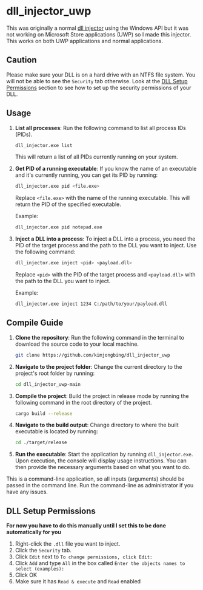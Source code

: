 # dll_injector_uwp
This was originally a normal [dll injector](https://github.com/kimjongbing/dll_injector) using the Windows API but it was not working on Microsoft Store applications (UWP) so I made this injector. This works on both UWP applications and normal applications. 


## Caution
Please make sure your DLL is on a hard drive with an NTFS file system. You will not be able to see the ``Security`` tab otherwise. Look at the [DLL Setup Permissions](#dll-setup-permissions) section to see how to set up the security permissions of your DLL. 


## Usage
1. **List all processes**: Run the following command to list all process IDs (PIDs).

    ```bash
    dll_injector.exe list
    ```
    This will return a list of all PIDs currently running on your system.

2. **Get PID of a running executable**: If you know the name of an executable and it's currently running, you can get its PID by running:

    ```bash
    dll_injector.exe pid <file.exe>
    ```
    Replace `<file.exe>` with the name of the running executable. This will return the PID of the specified executable.

    Example:
    ```bash
    dll_injector.exe pid notepad.exe
    ```

3. **Inject a DLL into a process**: To inject a DLL into a process, you need the PID of the target process and the path to the DLL you want to inject. Use the following command:

    ```bash
    dll_injector.exe inject <pid> <payload.dll>
    ```
    Replace `<pid>` with the PID of the target process and `<payload.dll>` with the path to the DLL you want to inject.

    Example:
    ```bash
    dll_injector.exe inject 1234 C:/path/to/your/payload.dll
    ```


## Compile Guide

1. **Clone the repository**: Run the following command in the terminal to download the source code to your local machine.

    ```bash
    git clone https://github.com/kimjongbing/dll_injector_uwp
    ```

2. **Navigate to the project folder**: Change the current directory to the project's root folder by running:

    ```bash
    cd dll_injector_uwp-main
    ```

3. **Compile the project**: Build the project in release mode by running the following command in the root directory of the project.

    ```bash
    cargo build --release
    ```

4. **Navigate to the build output**: Change directory to where the built executable is located by running:

    ```bash
    cd ./target/release
    ```

5. **Run the executable**: Start the application by running `dll_injector.exe`. Upon execution, the console will display usage instructions. You can then provide the necessary arguments based on what you want to do.

This is a command-line application, so all inputs (arguments) should be passed in the command line. Run the command-line as administrator if you have any issues.


## DLL Setup Permissions
**For now you have to do this manually until I set this to be done automatically for you**
1.  Right-click the ``.dll`` file you want to inject.
2.  Click the ``Security`` tab.
3.  Click ``Edit`` next to ``To change permissions, click Edit:``
4.  Click ``Add`` and type ``All`` in the box called ``Enter the objects names to select (examples):``
5.  Click OK
6.  Make sure it has ``Read & execute`` and ``Read`` enabled 

